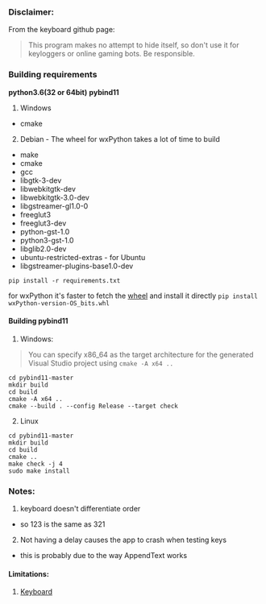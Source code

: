 ### Disclaimer:
From the keyboard github page:
>This program makes no attempt to hide itself, so don't use it for keyloggers or online gaming bots. Be responsible.

### Building requirements
**python3.6(32 or 64bit)**
**pybind11**


1. Windows
* cmake

2. Debian - The wheel for wxPython takes a lot of time to build
* make
* cmake
* gcc
* libgtk-3-dev
* libwebkitgtk-dev
* libwebkitgtk-3.0-dev
* libgstreamer-gl1.0-0
* freeglut3
* freeglut3-dev
* python-gst-1.0
* python3-gst-1.0
* libglib2.0-dev
* ubuntu-restricted-extras - for Ubuntu
* libgstreamer-plugins-base1.0-dev

`pip install -r requirements.txt`

for wxPython it's faster to fetch the [wheel](https://extras.wxpython.org/wxPython4/extras/linux/gtk3) and install it directly
`pip install wxPython-version-OS_bits.whl`


#### Building pybind11

1. Windows:
>You can specify x86_64 as the target architecture for the generated Visual Studio project using  `cmake -A x64 ..`
```
cd pybind11-master
mkdir build
cd build
cmake -A x64 ..
cmake --build . --config Release --target check
```

2. Linux
```
cd pybind11-master
mkdir build
cd build
cmake ..
make check -j 4
sudo make install
```

### Notes:
1. keyboard doesn't differentiate order
 * so 123 is the same as 321
2. Not having a delay causes the app to crash when testing keys
 * this is probably due to the way AppendText works

#### Limitations:
1. [Keyboard](https://github.com/boppreh/keyboard#known-limitations)